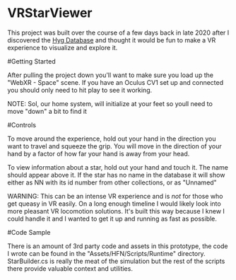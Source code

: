 # VRStarViewer

This project was built over the course of a few days back in late 2020 after I discovered the [Hyg Database](http://www.astronexus.com/hyg) and thought it would be fun to make a VR experience to visualize and explore it.

#Getting Started

After pulling the project down you'll want to make sure you load up the "WebXR - Space" scene. If you have an Oculus CV1 set up and connected you should only need to hit play to see it working.

NOTE: Sol, our home system, will initialize at your feet so youll need to move "down" a bit to find it

#Controls

To move around the experience, hold out your hand in the direction you want to travel and squeeze the grip. You will move in the direction of your hand by a factor of how far your hand is away from your head.

To view information about a star, hold out your hand and touch it. The name should appear above it. If the star has no name in the database it will show either as NN with its id number from other collections, or as "Unnamed"

WARNING: This can be an intense VR experience and is *not* for those who get queasy in VR easily. On a long enough timeline I would likely look into more pleasant VR locomotion solutions. It's built this way because I knew I could handle it and I wanted to get it up and running as fast as possible.

#Code Sample

There is an amount of 3rd party code and assets in this prototype, the code I wrote can be found in the "Assets/HFN/Scripts/Runtime" directory. StarBuilder.cs is really the meat of the simulation but the rest of the scripts there provide valuable context and utilities.